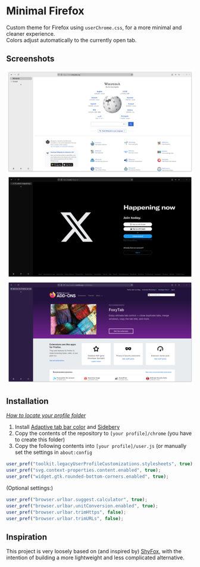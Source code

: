 # Minimal Firefox

Custom theme for Firefox using `userChrome.css`, for a more minimal and cleaner experience.  
Colors adjust automatically to the currently open tab.

 
## Screenshots

![Light](./light.png)
![Dark](./dark.png)
![Color](./color.png)


## Installation

_[How to locate your profile folder](https://support.mozilla.org/en-US/kb/profiles-where-firefox-stores-user-data#w_how-do-i-find-my-profile)_

1. Install [Adaptive tab bar color](https://addons.mozilla.org/en-US/firefox/addon/adaptive-tab-bar-colour/) and [Sidebery](https://addons.mozilla.org/de/firefox/addon/sidebery/)
2. Copy the contents of the repository to `[your profile]/chrome` (you have to create this folder)
3. Copy the following contents into `[your profile]/user.js` (or manually set the settings in `about:config` 

```js
user_pref("toolkit.legacyUserProfileCustomizations.stylesheets", true);
user_pref("svg.context-properties.content.enabled", true);
user_pref("widget.gtk.rounded-bottom-corners.enabled", true);
```

(Optional settings:)
```js
user_pref("browser.urlbar.suggest.calculator", true);
user_pref("browser.urlbar.unitConversion.enabled", true);
user_pref("browser.urlbar.trimHttps", false);
user_pref("browser.urlbar.trimURLs", false);
```

## Inspiration

This project is very loosely based on (and inspired by) [ShyFox](https://github.com/Naezr/ShyFox), with the intention of building a more lightweight and less complicated alternative.
